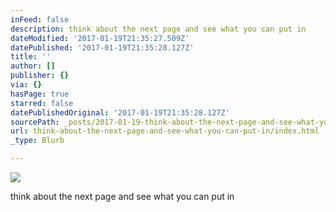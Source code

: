 ```yaml
---
inFeed: false
description: think about the next page and see what you can put in
dateModified: '2017-01-19T21:35:27.509Z'
datePublished: '2017-01-19T21:35:28.127Z'
title: ''
author: []
publisher: {}
via: {}
hasPage: true
starred: false
datePublishedOriginal: '2017-01-19T21:35:28.127Z'
sourcePath: _posts/2017-01-19-think-about-the-next-page-and-see-what-you-can-put-in.md
url: think-about-the-next-page-and-see-what-you-can-put-in/index.html
_type: Blurb

---
```

![](https://the-grid-user-content.s3-us-west-2.amazonaws.com/2753ef60-0788-44b3-ba98-ec4c8133c942.jpg)

think about the next page and see what you can put in
